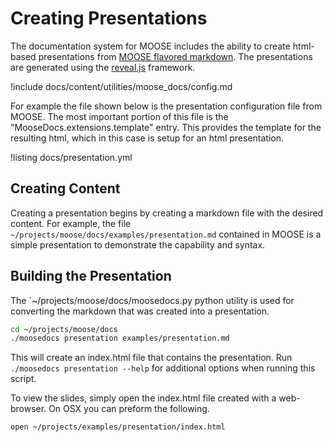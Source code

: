 # Creating Presentations

The documentation system for MOOSE includes the ability to create html-based presentations from
[MOOSE flavored markdown](moose_markdown/index.md). The presentations are generated using the [reveal.js](http://lab.hakim.se/reveal-js/) framework.

!include docs/content/utilities/moose_docs/config.md

For example the file shown below is the presentation configuration file from MOOSE. The most important
portion of this file is the "MooseDocs.extensions.template" entry. This provides the template for
the resulting html, which in this case is setup for an html presentation.

!listing docs/presentation.yml

## Creating Content

Creating a presentation begins by creating a markdown file with the desired content. For example, the file `~/projects/moose/docs/examples/presentation.md` contained in MOOSE is a simple presentation to demonstrate the capability and syntax.

## Building the Presentation

The `~/projects/moose/docs/moosedocs.py python utility is used for converting the markdown
that was created into a presentation.

```bash
cd ~/projects/moose/docs
./moosedocs presentation examples/presentation.md
```

This will create an index.html file that contains the presentation. Run `./moosedocs presentation --help` for additional options when running this
script.

To view the slides, simply open the index.html file created with a web-browser. On OSX you can preform the following.

```bash
open ~/projects/examples/presentation/index.html
```
